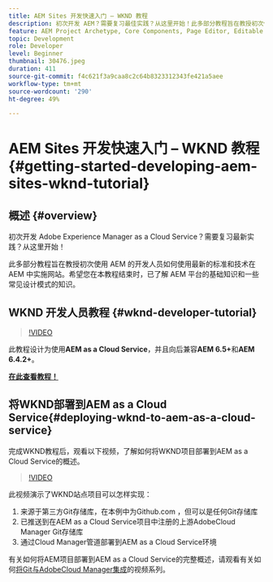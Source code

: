 ```yaml
---
title: AEM Sites 开发快速入门 – WKND 教程
description: 初次开发 AEM？需要复习最佳实践？从这里开始！此多部分教程旨在教授初次使用 AEM 的开发人员如何使用最新的标准和技术在 AEM 中实施网站。
feature: AEM Project Archetype, Core Components, Page Editor, Editable Templates
topic: Development
role: Developer
level: Beginner
thumbnail: 30476.jpeg
duration: 411
source-git-commit: f4c621f3a9caa8c2c64b8323312343fe421a5aee
workflow-type: tm+mt
source-wordcount: '290'
ht-degree: 49%

---
```



# AEM Sites 开发快速入门 – WKND 教程{#getting-started-developing-aem-sites-wknd-tutorial}

## 概述 {#overview}

初次开发 Adobe Experience Manager as a Cloud Service？需要复习最新实践？从这里开始！

此多部分教程旨在教授初次使用 AEM 的开发人员如何使用最新的标准和技术在 AEM 中实施网站。希望您在本教程结束时，已了解 AEM 平台的基础知识和一些常见设计模式的知识。

## WKND 开发人员教程 {#wknd-developer-tutorial}

>[!VIDEO](https://video.tv.adobe.com/v/30476?quality=12&learn=on)

此教程设计为使用&#x200B;**AEM as a Cloud Service**，并且向后兼容&#x200B;**AEM 6.5+**&#x200B;和&#x200B;**AEM 6.4.2+**。

**[在此查看教程！](https://experienceleague.adobe.com/docs/experience-manager-learn/getting-started-wknd-tutorial-develop/overview.html?lang=zh-Hans)**

## 将WKND部署到AEM as a Cloud Service{#deploying-wknd-to-aem-as-a-cloud-service}

完成WKND教程后，观看以下视频，了解如何将WKND项目部署到AEM as a Cloud Service的概述。

>[!VIDEO](https://video.tv.adobe.com/v/30191?quality=12&learn=on)

此视频演示了WKND站点项目可以怎样实现：

1. 来源于第三方Git存储库，在本例中为Github.com ，但可以是任何Git存储库
2. 已推送到在AEM as a Cloud Service项目中注册的上游AdobeCloud Manager Git存储库
3. 通过Cloud Manager管道部署到AEM as a Cloud Service环境

有关如何将AEM项目部署到AEM as a Cloud Service的完整概述，请观看有关如何[将Git与AdobeCloud Manager集成](https://docs.adobe.com/content/help/en/experience-manager-cloud-manager/using/managing-code/setup-cloud-manager-git-integration.html)的视频系列。
